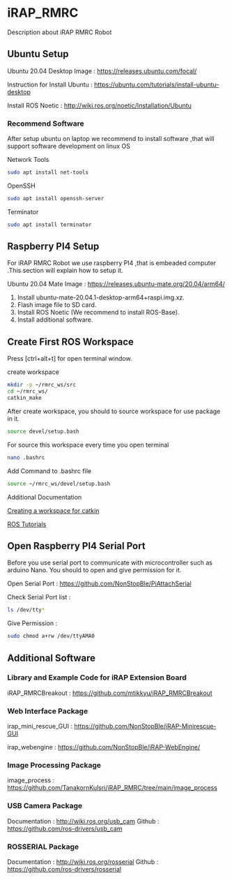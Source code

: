 # iRAP_RMRC
Description about iRAP RMRC Robot

## Ubuntu Setup
Ubuntu 20.04 Desktop Image : https://releases.ubuntu.com/focal/

Instruction for Install Ubuntu : https://ubuntu.com/tutorials/install-ubuntu-desktop

Install ROS Noetic : http://wiki.ros.org/noetic/Installation/Ubuntu

### Recommend Software
After setup ubuntu on laptop we recommend to install software ,that will support software development on linux OS

Network Tools
```bash
sudo apt install net-tools 
```

OpenSSH
```bash
sudo apt install openssh-server 
```

Terminator
```bash
sudo apt install terminator 
```

## Raspberry PI4 Setup
For iRAP RMRC Robot we use raspberry PI4 ,that is embeaded computer .This section will explain how to setup it.

Ubuntu 20.04 Mate Image : https://releases.ubuntu-mate.org/20.04/arm64/

1. Install ubuntu-mate-20.04.1-desktop-arm64+raspi.img.xz.
2. Flash image file to SD card.
3. Install ROS Noetic (We recommend to install ROS-Base).
4. Install additional software.

## Create First ROS Workspace
Press [ctrl+alt+t] for open terminal window.

create workspace 
```bash
mkdir -p ~/rmrc_ws/src
cd ~/rmrc_ws/
catkin_make
```
After create workspace, you should to source workspace for use package in it.
```bash
source devel/setup.bash
```

For source this workspace every time you open terminal 
```bash
nano .bashrc
```

Add Command to .bashrc file
```bash
source ~/rmrc_ws/devel/setup.bash
```

Additional Documentation 

[Creating a workspace for catkin](http://wiki.ros.org/catkin/Tutorials/create_a_workspace)

[ROS Tutorials](http://wiki.ros.org/ROS/Tutorials)

## Open Raspberry PI4 Serial Port
Before you use serial port to communicate with microcontroller such as arduino Nano. You should to open and give permission for it.

Open Serial Port : https://github.com/NonStopBle/PiAttachSerial

Check Serial Port list : 

```bash
ls /dev/tty*
```
Give Permission :

```bash
sudo chmod a+rw /dev/ttyAMA0
```

## Additional Software

### Library and Example Code for iRAP Extension Board

iRAP_RMRCBreakout : https://github.com/mtikkyu/iRAP_RMRCBreakout

### Web Interface Package

irap_mini_rescue_GUI : https://github.com/NonStopBle/iRAP-Minirescue-GUI

irap_webengine : https://github.com/NonStopBle/iRAP-WebEngine/

### Image Processing Package

image_process : https://github.com/TanakornKulsri/iRAP_RMRC/tree/main/image_process

### USB Camera Package 
Documentation : http://wiki.ros.org/usb_cam
Github : https://github.com/ros-drivers/usb_cam

### ROSSERIAL Package
Documentation : http://wiki.ros.org/rosserial
Github : https://github.com/ros-drivers/rosserial

